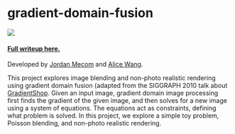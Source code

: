 # gradient-domain-fusion

![](http://jmecom.github.io/images/gradient-domain-fusion/sf-npr-big.png)

#### [Full writeup here.](http://ahris.github.io/articles/gradient-domain-fusion/)

Developed by [Jordan Mecom](http://jmecom.github.io) and [Alice Wang](http://github.com/ahris).

This project explores image blending and non-photo realistic rendering using gradient domain fusion (adapted from the SIGGRAPH 2010 talk about [GradientShop](http://grail.cs.washington.edu/projects/gradientshop/). Given an input image, gradient domain image processing first finds the gradient of the given image, and then solves for a new image using a system of equations. The equations act as constraints, defining what problem is solved. In this project, we explore a simple toy problem, Poisson blending, and non-photo realistic rendering. 
